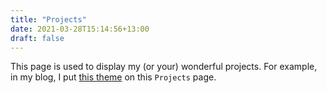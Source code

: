 ```yaml
---
title: "Projects"
date: 2021-03-28T15:14:56+13:00
draft: false
---
```


This page is used to display my (or your) wonderful projects. For example, in my blog, I put [this theme](https://coderyihaowang.github.io/projects) on this `Projects` page.
